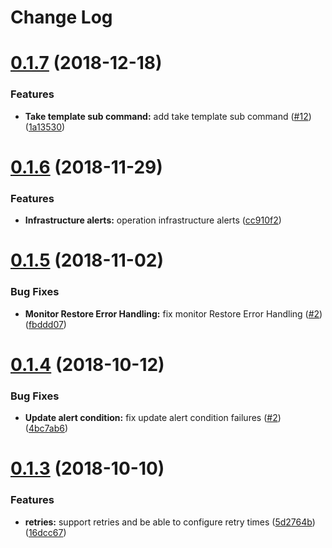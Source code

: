 # Change Log


<a name="0.1.7"></a>
# [0.1.7](https://github.com/IBM/newrelic-cli/compare/0.1.6...0.1.7) (2018-12-18)

### Features

* **Take template sub command:** add take template sub command ([#12](https://github.com/IBM/newrelic-cli/issues/12)) ([1a13530](https://github.com/IBM/newrelic-cli/commit/1a13530))


<a name="0.1.6"></a>
# [0.1.6](https://github.com/IBM/newrelic-cli/compare/0.1.5...0.1.6) (2018-11-29)

### Features

* **Infrastructure alerts:** operation infrastructure alerts ([cc910f2](https://github.com/IBM/newrelic-cli/commit/cc910f2))

<a name="0.1.5"></a>
# [0.1.5](https://github.com/IBM/newrelic-cli/compare/0.1.4...0.1.5) (2018-11-02)

### Bug Fixes

* **Monitor Restore Error Handling:** fix monitor Restore Error Handling ([#2](https://github.com/IBM/newrelic-cli/issues/5)) ([fbddd07](https://github.com/IBM/newrelic-cli/commit/fbddd07))


<a name="0.1.4"></a>
# [0.1.4](https://github.com/IBM/newrelic-cli/compare/0.1.3...0.1.4) (2018-10-12)


### Bug Fixes

* **Update alert condition:** fix update alert condition failures ([#2](https://github.com/IBM/newrelic-cli/issues/2)) ([4bc7ab6](https://github.com/IBM/newrelic-cli/commit/4bc7ab6))


<a name="0.1.3"></a>
# [0.1.3](https://github.com/IBM/newrelic-cli/compare/0.1.2...0.1.3) (2018-10-10)

### Features

* **retries:** support retries and be able to configure retry times ([5d2764b](https://github.com/IBM/newrelic-cli/commit/5d2764b)) ([16dcc67](https://github.com/IBM/newrelic-cli/commit/16dcc67))
